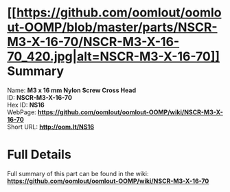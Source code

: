 
[[https://github.com/oomlout/oomlout-OOMP/blob/master/parts/NSCR-M3-X-16-70/NSCR-M3-X-16-70_420.jpg|alt=NSCR-M3-X-16-70]]     
Summary
=================
  
Name: __M3 x 16 mm Nylon Screw Cross Head__    
ID: __NSCR-M3-X-16-70__   
Hex ID: __NS16__   
WebPage: __https://github.com/oomlout/oomlout-OOMP/wiki/NSCR-M3-X-16-70__   
Short URL: __http://oom.lt/NS16__   

Full Details
==========================
Full summary of this part can be found in the wiki:   
__https://github.com/oomlout/oomlout-OOMP/wiki/NSCR-M3-X-16-70__    

